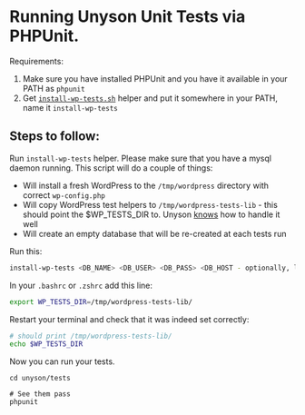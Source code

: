 # Running Unyson Unit Tests via PHPUnit.

Requirements:

1. Make sure you have installed PHPUnit and you have it available in your PATH as `phpunit`
2. Get [`install-wp-tests.sh`](https://github.com/wp-cli/wp-cli/blob/master/templates/install-wp-tests.sh) helper and put it somewhere in your PATH, name it `install-wp-tests`


## Steps to follow:

Run `install-wp-tests` helper. Please make sure that you have a mysql daemon
running. This script will do a couple of things:

- Will install a fresh WordPress to the `/tmp/wordpress` directory with correct `wp-config.php`
- Will copy WordPress test helpers to `/tmp/wordpress-tests-lib` - this should point the $WP_TESTS_DIR to. Unyson [knows](https://github.com/ThemeFuse/Unyson/blob/v2.6.10/tests/bootstrap.php#L20) how to handle it well
- Will create an empty database that will be re-created at each tests run

Run this:

```bash
install-wp-tests <DB_NAME> <DB_USER> <DB_PASS> <DB_HOST - optionally, localhost by default>
```

In your `.bashrc` or `.zshrc` add this line:

```bash
export WP_TESTS_DIR=/tmp/wordpress-tests-lib/
```

Restart your terminal and check that it was indeed set correctly:

```bash
# should print /tmp/wordpress-tests-lib/
echo $WP_TESTS_DIR
```

Now you can run your tests. 

```
cd unyson/tests

# See them pass
phpunit
```

